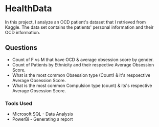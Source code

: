 # HealthData
In this project, I analyze an OCD patient's dataset that I retrieved from Kaggle. The data set contains the patients' personal information and their OCD information.

## Questions
- Count of F vs M that have OCD & average obsession score by gender.
- Count of Patients by Ethnicity and their respective Average Obsession Score.
- What is the most common Obsession type (Count) & it's respoective Average Obsession Score.
- What is the most common Compulsion type (count) & its's respective Average Obsession Score.

 ### Tools Used
 - Microsoft SQL - Data Analysis
 - PowerBi - Generating a report
